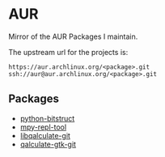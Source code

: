 # AUR

Mirror of the AUR Packages I maintain.

The upstream url for the projects is:

    https://aur.archlinux.org/<package>.git
    ssh://aur@aur.archlinux.org/<package>.git

## Packages
* [python-bitstruct](https://aur.archlinux.org/packages/python-bitstruct/)
* [mpy-repl-tool](https://aur.archlinux.org/packages/mpy-repl-tool/)
* [libqalculate-git](https://aur.archlinux.org/packages/libqalculate-git/)
* [qalculate-gtk-git](https://aur.archlinux.org/packages/qalculate-gtk-git/)
